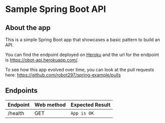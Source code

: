 # Sample Spring Boot API

## About the app

This is a simple Spring Boot app that showcases a basic pattern to build an API.

You can find the endpoint deployed on [Heroku](http://heroku.com/) and the url for the
endpoint is https://obot-api.herokuapp.com/.

To see how this app evolved over time, you can look at the pull requests here:
https://github.com/robot297/spring-example/pulls

## Endpoints

| Endpoint | Web method | Expected Result |
| -------- | -------- | -------- |
| /health  | GET      | `App is OK` |